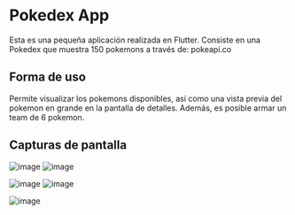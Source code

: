 # Pokedex App

Esta es una pequeña aplicación realizada en Flutter. Consiste en una Pokedex que muestra 150 pokemons a través de: pokeapi.co

## Forma de uso

Permite visualizar los pokemons disponibles, así como una vista previa del pokemon en grande en la pantalla de detalles. Además, es posible armar un team de 6 pokemon.

## Capturas de pantalla

![image](https://user-images.githubusercontent.com/48542924/172720022-1dad3c45-b92f-4f28-b02b-a7f61d1523c3.png) ![image](https://user-images.githubusercontent.com/48542924/172720048-57815cf3-a947-4d08-b745-b742d6e84d8a.png) 

![image](https://user-images.githubusercontent.com/48542924/172720092-943e2005-59e7-4659-b833-ba5325eb7313.png) ![image](https://user-images.githubusercontent.com/48542924/172720104-32c3cff9-570b-42cc-b8aa-42d5ca7b7129.png)

![image](https://user-images.githubusercontent.com/48542924/172720178-a57bdaed-f3d2-4624-8533-c5d03947a6ab.png)

